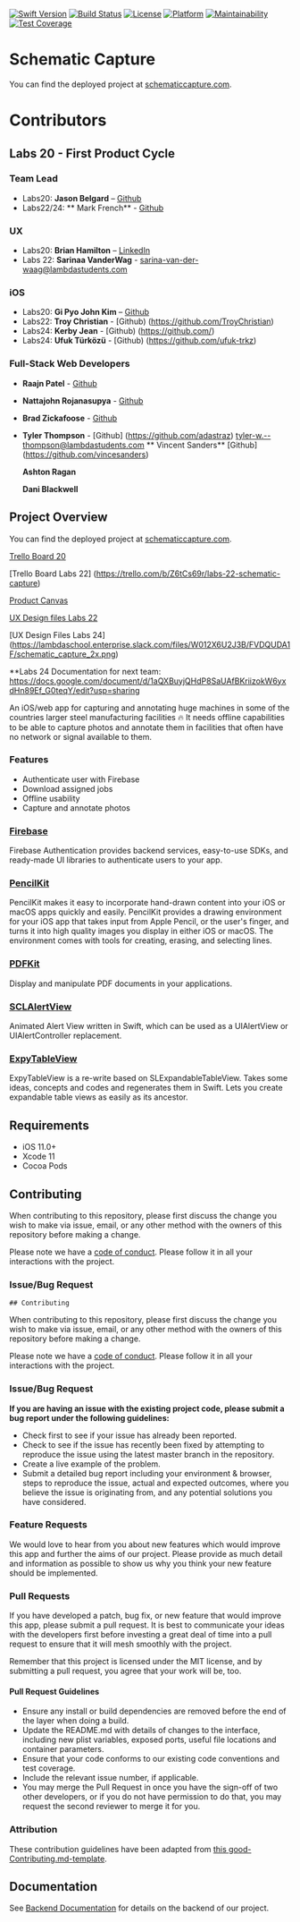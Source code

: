 [![Swift Version][swift-image]][swift-url]
[![Build Status][travis-image]][travis-url]
[![License][license-image]][license-url]
[![Platform](https://img.shields.io/cocoapods/p/LFAlertController.svg?style=flat)](http://cocoapods.org/pods/LFAlertController)
[![Maintainability](https://api.codeclimate.com/v1/badges/1257e90eac623ca12586/maintainability)](https://codeclimate.com/github/Lambda-School-Labs/schematic-capture-ios)
[![Test Coverage](https://api.codeclimate.com/v1/badges/1257e90eac623ca12586/test_coverage)](https://codeclimate.com/github/Lambda-School-Labs/schematic-capture-ios)

# Schematic Capture

You can find the deployed project at [schematiccapture.com](https://www.schematiccapture.com/).

# Contributors

## Labs 20 - First Product Cycle

### Team Lead

- Labs20: **Jason Belgard** – [Github](https://github.com/jbelgard)
- Labs22/24: ** Mark French** -  [Github](https://github.com/mrmarkfrench)

### UX

- Labs20: **Brian Hamilton** – [LinkedIn](https://github.com/BHamilton781)
- Labs 22: **Sarinaa VanderWag** - sarina-van-der-waag@lambdastudents.com 


### iOS

- Labs20: **Gi Pyo John Kim** – [Github](https://github.com/GiPyoK)
- Labs22: **Troy Christian** - [Github) (https://github.com/TroyChristian)
- Labs24: **Kerby Jean** - [Github) (https://github.com/)
- Labs24: **Ufuk Türközü** - [Github) (https://github.com/ufuk-trkz)


### Full-Stack Web Developers

- **Raajn Patel** - [Github](https://github.com/raajnpatel)

- **Nattajohn Rojanasupya** - [Github](https://github.com/nattroj)

- **Brad Zickafoose** - [Github](https://github.com/bradzickafoose)

- **Tyler Thompson** - [Github] (https://github.com/adastraz)
                                tyler-w.--thompson@lambdastudents.com
   ** Vincent Sanders** [Github] (https://github.com/vincesanders)
   
   **Ashton Ragan**  
   
   **Dani Blackwell**

## Project Overview

You can find the deployed project at [schematiccapture.com](https://www.schematiccapture.com/).

[Trello Board 20](https://trello.com/b/Amx4wIKW/labs-20-schematic-capture)

[Trello Board Labs 22] (https://trello.com/b/Z6tCs69r/labs-22-schematic-capture)

[Product Canvas](https://www.notion.so/Schematic-Capture-d4594ebf93ff4c6aba7942aea0546fea)

[UX Design files Labs 22](https://www.figma.com/file/cFDM1JqxOSem73IdYGSntU/Schematic-Capture?node-id=0%3A1)

[UX Design Files Labs 24] (https://lambdaschool.enterprise.slack.com/files/W012X6U2J3B/FVDQUDA1F/schematic_capture_2x.png)

**Labs 24 Documentation for next team: https://docs.google.com/document/d/1aQXBuyjQHdP8SaUAfBKriizokW6yxdHn89Ef_G0teqY/edit?usp=sharing 

An iOS/web app for capturing and annotating huge machines in some of the countries larger steel manufacturing facilities 🔥 It needs offline capabilities to be able to capture photos and annotate them in facilities that often have no network or signal available to them.


### Features

-    Authenticate user with Firebase
-    Download assigned jobs
-    Offline usability
-    Capture and annotate photos

### [Firebase](https://firebase.google.com/docs/auth)

Firebase Authentication provides backend services, easy-to-use SDKs, and ready-made UI libraries to authenticate users to your app. 

### [PencilKit](https://developer.apple.com/documentation/pencilkit)

PencilKit makes it easy to incorporate hand-drawn content into your iOS or macOS apps quickly and easily. PencilKit provides a drawing environment for your iOS app that takes input from Apple Pencil, or the user's finger, and turns it into high quality images you display in either iOS or macOS. The environment comes with tools for creating, erasing, and selecting lines.

### [PDFKit](https://developer.apple.com/documentation/pdfkit)

Display and manipulate PDF documents in your applications.

### [SCLAlertView](https://github.com/vikmeup/SCLAlertView-Swift)

Animated Alert View written in Swift, which can be used as a UIAlertView or UIAlertController replacement.

### [ExpyTableView](https://github.com/okhanokbay/ExpyTableView)

ExpyTableView is a re-write based on SLExpandableTableView. Takes some ideas, concepts and codes and regenerates them in Swift. Lets you create expandable table views as easily as its ancestor.


## Requirements
-   iOS 11.0+
-   Xcode 11
-   Cocoa Pods

## Contributing

When contributing to this repository, please first discuss the change you wish to make via issue, email, or any other method with the owners of this repository before making a change.

Please note we have a [code of conduct](./CODE_OF_CONDUCT.md). Please follow it in all your interactions with the project.

### Issue/Bug Request

    ## Contributing

When contributing to this repository, please first discuss the change you wish to make via issue, email, or any other method with the owners of this repository before making a change.

Please note we have a [code of conduct](./code_of_conduct.md). Please follow it in all your interactions with the project.

### Issue/Bug Request

 **If you are having an issue with the existing project code, please submit a bug report under the following guidelines:**
 - Check first to see if your issue has already been reported.
 - Check to see if the issue has recently been fixed by attempting to reproduce the issue using the latest master branch in the repository.
 - Create a live example of the problem.
 - Submit a detailed bug report including your environment & browser, steps to reproduce the issue, actual and expected outcomes,  where you believe the issue is originating from, and any potential solutions you have considered.

### Feature Requests

We would love to hear from you about new features which would improve this app and further the aims of our project. Please provide as much detail and information as possible to show us why you think your new feature should be implemented.

### Pull Requests

If you have developed a patch, bug fix, or new feature that would improve this app, please submit a pull request. It is best to communicate your ideas with the developers first before investing a great deal of time into a pull request to ensure that it will mesh smoothly with the project.

Remember that this project is licensed under the MIT license, and by submitting a pull request, you agree that your work will be, too.

#### Pull Request Guidelines

- Ensure any install or build dependencies are removed before the end of the layer when doing a build.
- Update the README.md with details of changes to the interface, including new plist variables, exposed ports, useful file locations and container parameters.
- Ensure that your code conforms to our existing code conventions and test coverage.
- Include the relevant issue number, if applicable.
- You may merge the Pull Request in once you have the sign-off of two other developers, or if you do not have permission to do that, you may request the second reviewer to merge it for you.

### Attribution

These contribution guidelines have been adapted from [this good-Contributing.md-template](https://gist.github.com/PurpleBooth/b24679402957c63ec426).


## Documentation

See [Backend Documentation](https://github.com/Lambda-School-Labs/schematic-capture-be/) for details on the backend of our project.


[swift-image]: https://img.shields.io/badge/swift-5.0-orange.svg
[swift-url]: https://swift.org/
[license-image]: https://img.shields.io/badge/License-MIT-blue.svg
[license-url]: LICENSE
[travis-image]: https://img.shields.io/travis/dbader/node-datadog-metrics/master.svg?style=flat-square
[travis-url]: https://travis-ci.org/dbader/node-datadog-metrics
[codebeat-image]: https://codebeat.co/badges/c19b47ea-2f9d-45df-8458-b2d952fe9dad
[codebeat-url]: https://codebeat.co/projects/github-com-vsouza-awesomeios-com
